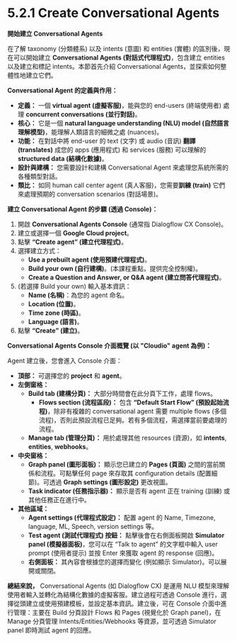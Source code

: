 # 5.2.1 Create Conversational Agents

**開始建立 Conversational Agents**

在了解 taxonomy (分類體系) 以及 intents (意圖) 和 entities (實體) 的區別後，現在可以開始建立 **Conversational Agents (對話式代理程式)**，包含建立 entities 以及建立和標記 intents。本節首先介紹 Conversational Agents，並探索如何整體性地建立它們。

**Conversational Agent 的定義與作用：**

- **定義：** 一個 **virtual agent (虛擬客服)**，能與您的 end-users (終端使用者) 處理 **concurrent conversations (並行對話)**。
- **核心：** 它是一個 **natural language understanding (NLU) model (自然語言理解模型)**，能理解人類語言的細微之處 (nuances)。
- **功能：** 在對話中將 end-user 的 text (文字) 或 audio (音訊) **翻譯 (translates)** 成您的 apps (應用程式) 和 services (服務) 可以理解的 **structured data (結構化數據)**。
- **設計與建構：** 您需要設計和建構 Conversational Agent 來處理您系統所需的各種類型對話。
- **類比：** 如同 human call center agent (真人客服)，您需要**訓練 (train)** 它們來處理預期的 conversation scenarios (對話場景)。

**建立 Conversational Agent 的步驟 (透過 Console)：**

1. 開啟 **Conversational Agents Console** (通常指 Dialogflow CX Console)。
2. 建立或選擇一個 **Google Cloud project**。
3. 點擊 **“Create agent” (建立代理程式)**。
4. 選擇建立方式：
    - **Use a prebuilt agent (使用預建代理程式)**。
    - **Build your own (自行建構)**。(本課程重點，提供完全控制權)。
    - **Create a Question and Answer, or Q&A agent (建立問答代理程式)**。
5. (若選擇 Build your own) 輸入基本資訊：
    - **Name (名稱)**：為您的 agent 命名。
    - **Location (位置)**。
    - **Time zone (時區)**。
    - **Language (語言)**。
6. 點擊 **“Create” (建立)**。

**Conversational Agents Console 介面概覽 (以 "Cloudio" agent 為例)：**

Agent 建立後，您會進入 Console 介面：

- **頂部：** 可選擇您的 **project** 和 **agent**。
- **左側窗格：**
    - **Build tab (建構分頁)：** 大部分時間會在此分頁下工作，處理 flows。
        - **Flows section (流程區段)：** 包含 **“Default Start Flow” (預設起始流程)**，除非有複雜的 conversational agent 需要 multiple flows (多個流程)，否則此預設流程已足夠。若有多個流程，需選擇當前要處理的流程。
    - **Manage tab (管理分頁)：** 用於處理其他 resources (資源)，如 **intents**, **entities**, **webhooks**。
- **中央窗格：**
    - **Graph panel (圖形面板)：** 顯示您已建立的 **Pages (頁面)** 之間的當前關係和流程。可點擊任何 page 來存取其 configuration details (配置細節)。可透過 **Graph settings (圖形設定)** 更改視圖。
    - **Task indicator (任務指示器)：** 顯示是否有 agent 正在 training (訓練) 或其他任務正在進行中。
- **其他區域：**
    - **Agent settings (代理程式設定)：** 配置 agent 的 Name, Timezone, language, ML, Speech, version settings 等。
    - **Test agent (測試代理程式) 按鈕：** 點擊後會在右側面板開啟 **Simulator panel (模擬器面板)**，您可以在 “Talk to agent” 的文字框中輸入 user prompt (使用者提示) 並按 Enter 來獲取 agent 的 response (回應)。
    - **右側面板：** 其內容會根據您的選擇而變化 (例如顯示 Simulator)。可以展開或關閉。

**總結來說，** Conversational Agents (如 Dialogflow CX) 是運用 NLU 模型來理解使用者輸入並轉化為結構化數據的虛擬客服。建立過程可透過 Console 進行，選擇從頭建立或使用預建模板，並設定基本資訊。建立後，可在 Console 介面中進行管理：主要在 Build 分頁設計 Flows 和 Pages (視覺化於 Graph panel)，在 Manage 分頁管理 Intents/Entities/Webhooks 等資源，並可透過 Simulator panel 即時測試 agent 的回應。